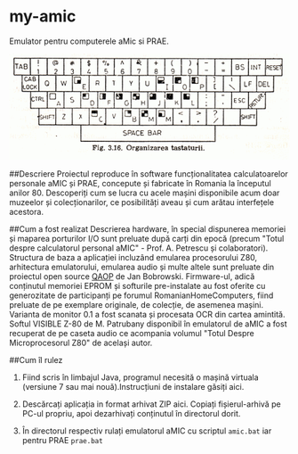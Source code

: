 # my-amic
Emulator pentru computerele aMic si PRAE.

![](https://github.com/BDan/my-amic/blob/master/my-amic/doc/img/keyboard_layout_small.gif "Tastatura aMIC")

##Descriere
Proiectul reproduce în software funcționalitatea calculatoarelor personale aMIC și PRAE, concepute și fabricate în Romania la începutul anilor 80. Descoperiți cum se lucra cu acele mașini disponibile acum doar muzeelor și colecționarilor, ce posibilități aveau și cum arătau interfețele acestora.  

##Cum a fost realizat
Descrierea hardware, în special dispunerea memoriei și maparea porturilor I/O sunt preluate după carți din epocă (precum "Totul despre calculatorul personal aMIC" - Prof. A. Petrescu și colaboratori). Structura de baza a aplicației incluzând emularea procesorului Z80, arhitectura emulatorului, emularea audio și multe altele sunt preluate din proiectul open source [QAOP](http://wizard.ae.krakow.pl/~jb/qaop/) de Jan Bobrowski. Firmware-ul, adică conținutul memoriei EPROM și softurile pre-instalate au fost oferite cu generozitate de participanți pe forumul RomanianHomeComputers, fiind preluate de pe exemplare originale, de colecție, de asemenea mașini. Varianta de monitor 0.1 a fost scanata și procesata OCR din cartea amintită. Softul VISIBLE Z-80 de M. Patrubany disponibil în emulatorul de aMIC a fost recuperat de pe caseta audio ce acompania volumul "Totul Despre Microprocesorul Z80" de același autor. 

##Cum îl rulez
1) Fiind scris în limbajul Java, programul necesită o mașină virtuala (versiune 7 sau mai nouă).Instrucțiuni de instalare găsiți aici.

2) Descărcați aplicația in format arhivat ZIP aici. Copiați fișierul-arhivă pe PC-ul propriu, apoi dezarhivați conținutul în directorul dorit.

3) În directorul respectiv rulați emulatorul aMIC cu scriptul `amic.bat` iar pentru PRAE `prae.bat`
